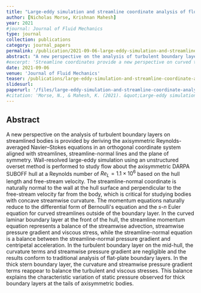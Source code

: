 ```yaml
---
title: "Large-eddy simulation and streamline coordinate analysis of flow over an axisymmetric hull"
author: [Nicholas Morse, Krishnan Mahesh]
year: 2021
#journal: Journal of Fluid Mechanics
type: journal
collection: publications
category: journal_papers
permalink: /publication/2021-09-06-large-eddy-simulation-and-streamline-coordinate-analysis-of-flow-over-an-axisymmetric-hull
abstract: "A new perspective on the analysis of turbulent boundary layers on streamlined bodies is provided by deriving the axisymmetric Reynolds-averaged Navier–Stokes equations in an orthogonal coordinate system aligned with streamlines, streamline-normal lines and the plane of symmetry. Wall-resolved large-eddy simulation using an unstructured overset method is performed to study flow about the axisymmetric DARPA SUBOFF hull at a Reynolds number of $Re_L = 1.1 \times 10^6$ based on the hull length and free-stream velocity. The streamline-normal coordinate is naturally normal to the wall at the hull surface and perpendicular to the free-stream velocity far from the body, which is critical for studying bodies with concave streamwise curvature. The momentum equations naturally reduce to the differential form of Bernoulli's equation and the $s$-$n$ Euler equation for curved streamlines outside of the boundary layer. In the curved laminar boundary layer at the front of the hull, the streamline momentum equation represents a balance of the streamwise advection, streamwise pressure gradient and viscous stress, while the streamline-normal equation is a balance between the streamline-normal pressure gradient and centripetal acceleration. In the turbulent boundary layer on the mid-hull, the curvature terms and streamwise pressure gradient are negligible and the results conform to traditional analysis of flat-plate boundary layers. In the thick stern boundary layer, the curvature and streamwise pressure gradient terms reappear to balance the turbulent and viscous stresses. This balance explains the characteristic variation of static pressure observed for thick boundary layers at the tails of axisymmetric bodies."
#excerpt: 'Streamline coordinates provide a new perspective on curved turbulent boundary layers.'
date: 2021-09-06
venue: 'Journal of Fluid Mechanics'
teaser: /publications/large-eddy-simulation-and-streamline-coordinate-analysis-of-flow-over-an-axisymmetric-hull-graph-abs.jpg
slidesurl: 
paperurl: '/files/large-eddy-simulation-and-streamline-coordinate-analysis-of-flow-over-an-axisymmetric-hull.pdf'
#citation: 'Morse, N., & Mahesh, K. (2021). &quot;Large-eddy simulation and streamline coordinate analysis of flow over an axisymmetric hull&quot; <i>Journal of Fluid Mechanics</i>. 926, A18.'
---
```


## Abstract 

A new perspective on the analysis of turbulent boundary layers on streamlined bodies is provided by deriving the axisymmetric Reynolds-averaged Navier–Stokes equations in an orthogonal coordinate system aligned with streamlines, streamline-normal lines and the plane of symmetry. Wall-resolved large-eddy simulation using an unstructured overset method is performed to study flow about the axisymmetric DARPA SUBOFF hull at a Reynolds number of $Re_L = 1.1 \times 10^6$ based on the hull length and free-stream velocity. The streamline-normal coordinate is naturally normal to the wall at the hull surface and perpendicular to the free-stream velocity far from the body, which is critical for studying bodies with concave streamwise curvature. The momentum equations naturally reduce to the differential form of Bernoulli's equation and the $s$-$n$ Euler equation for curved streamlines outside of the boundary layer. In the curved laminar boundary layer at the front of the hull, the streamline momentum equation represents a balance of the streamwise advection, streamwise pressure gradient and viscous stress, while the streamline-normal equation is a balance between the streamline-normal pressure gradient and centripetal acceleration. In the turbulent boundary layer on the mid-hull, the curvature terms and streamwise pressure gradient are negligible and the results conform to traditional analysis of flat-plate boundary layers. In the thick stern boundary layer, the curvature and streamwise pressure gradient terms reappear to balance the turbulent and viscous stresses. This balance explains the characteristic variation of static pressure observed for thick boundary layers at the tails of axisymmetric bodies.